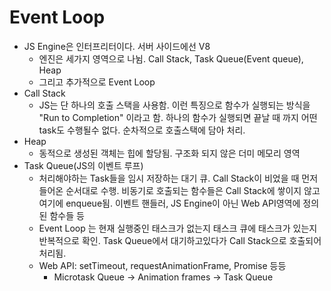 # Event Loop

* JS Engine은 인터프리터이다. 서버 사이드에선 V8
  * 엔진은 세가지 영역으로 나뉨. Call Stack, Task Queue\(Event queue\), Heap
  * 그리고 추가적으로 Event Loop
* Call Stack
  * JS는 단 하나의 호출 스택을 사용함. 이런 특징으로 함수가 실행되는 방식을 "Run to Completion" 이라고 함. 하나의 함수가 실행되면 끝날 때 까지 어떤 task도 수행될수 없다. 순차적으로 호출스택에 담아 처리.
* Heap
  * 동적으로 생성된 객체는 힙에 할당됨. 구조화 되지 않은 더미 메모리 영역
* Task Queue\(JS의 이벤트 루프\)
  * 처리해야하는 Task들을 임시 저장하는 대기 큐. Call Stack이 비었을 때 먼저 들어온 순서대로 수행. 비동기로 호출되는 함수들은 Call Stack에 쌓이지 않고 여기에 enqueue됨. 이벤트 핸들러, JS Engine이 아닌 Web API영역에 정의된 함수들 등
  * Event Loop 는 현재 실행중인 태스크가 없는지 태스크 큐에 태스크가 있는지 반복적으로 확인. Task Queue에서 대기하고있다가 Call Stack으로 호출되어 처리됨.
  * Web API: setTimeout, requestAnimationFrame, Promise 등등
    * Microtask Queue → Animation frames → Task Queue


